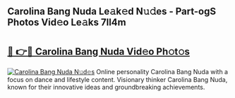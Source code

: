## Carolina Bang Nuda Le𝚊k𝚎d N𝚞𝚍es - Part-ogS Photos Vid𝚎o Le𝚊ks 7ll4m

# <h2><a href="http://fbdo7oz.evod.top/?m=Carolina+Bang+Nuda">🔗 👉🔴 Carolina Bang Nuda Vid𝚎o Ph𝚘t𝚘s</a></h2>

[![Carolina Bang Nuda N𝚞d𝚎s](https://i.imgur.com/8V9OHl7.gif)](http://fbdo7oz.evod.top/?m=Carolina+Bang+Nuda)
Online personality Carolina Bang Nuda with a focus on dance and lifestyle content. Visionary thinker Carolina Bang Nuda, known for their innovative ideas and groundbreaking achievements. 
